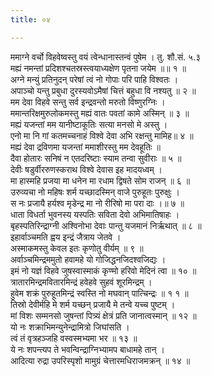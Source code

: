 ```yaml
---
title: ०४

---
```

ममाग्ने वर्चो विहवेष्वस्तु वयं त्वेन्धानास्तन्वं पुषेम । तु. शौ.सं. ५.३  
मह्यं नमन्तां प्रदिशश्चतस्रस्त्वयाध्यक्षेण पृतना जयेम ॥॥ १ ॥  
अग्ने मन्युं प्रतिनुदन् परेषां त्वं नो गोपाः परि पाहि विश्वतः ।  
अपाञ्चो यन्तु प्रबुधा दुरस्यवोऽमैषां चित्तं बहुधा वि नश्यतु ॥ २ ॥  
मम देवा विहवे सन्तु सर्व इन्द्रवन्तो मरुतो विष्णुरग्निः ।  
ममान्तरिक्षमुरुलोकमस्तु मह्यं वातः पवतां कामे अस्मिन् ॥ ३ ॥  
मह्यं यजन्तां मम यानीष्टाकूतिः सत्या मनसो मे अस्तु ।  
एनो मा नि गां कतमच्चनाहं विश्वे देवा अभि रक्षन्तु मामिह॥ ४ ॥  
मह्यं देवा द्रविणमा यजन्तां ममाशीरस्तु मम देवहूतिः ॥  
दैवा होतारः सनिषं न एतदरिष्टाः स्याम तन्वा सुवीराः ॥ ५ ॥  
देवीः षडुर्वीररुणस्कराथ विश्वे देवास इह मादयध्वम् ।  
मा हास्महि प्रजया मा धनेन मा रधाम द्विषते सोम राजन् ॥ ६ ॥  
उरुव्यचा नो महिषः शर्म यच्छादस्मिन् वाजे पुरुहूतः पुरुक्षुः ।  
स नः प्रजायै हर्यश्व मृडेन्द्र मा नो रीरिषो मा परा दाः ।॥ ७ ॥  
धाता विधर्ता भुवनस्य यस्पतिः सविता देवो अभिमातिषाहः ।  
बृहस्पतिरिन्द्राग्नी अश्विनोभा देवाः पान्तु यजमानं निर्ऋथात् ॥ ८ ॥  
इहार्वाञ्चमति ह्वय इन्द्रं जैत्राय जेतवे ।  
अस्माकमस्तु केवल इतः कृणोतु वीर्यम् ॥ ९ ॥  
अर्वाञ्चमिन्द्रममुतो हवामहे यो गोजिद्धनजिदश्वजिद्यः ।  
इमं नो यज्ञं विहवे जुषस्वास्माकं कृण्मो हरिवो मेदिनं त्वा ॥ १० ॥  
त्रातारमिन्द्रमवितारमिन्द्रं हवेहवे सुहवं शूरमिन्द्रम् ।  
हुवेम शक्रं पुरुहूतमिन्द्रं स्वस्ति नो मघवान् पात्चिन्द्रः ॥ १ १ ॥  
तिस्रो देवीर्महि मे शर्म यच्छन् प्रजायै मे तन्वे यच्च पुष्टम् ।  
मां विशः सम्मनसो जुषन्तां पित्र्यं क्षेत्रं प्रति जानात्वस्मान् ॥ १२ ॥  
यो नः शक्राभिमन्युनेन्द्रामित्रो जिघांसति ।  
त्वं तं वृत्रहञ्जहि वस्वस्मभ्यमा भर ॥ १३ ॥  
ये नः शपन्त्यप ते भवन्विन्द्राग्निभ्यामप बाधामहे तान् ।  
आदित्या रुद्रा उपरिस्पृशो मामुग्रं चेत्तारमधिराजमक्रन् ॥ १४ ॥  